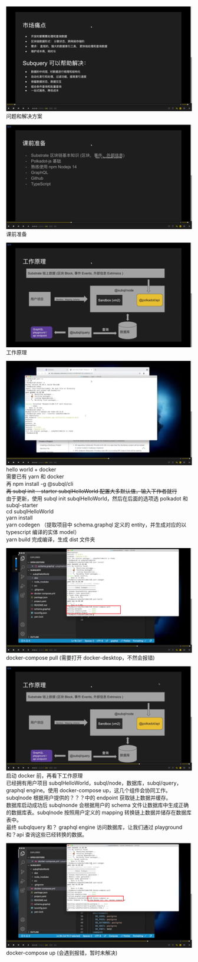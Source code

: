 ![](./img/2022-04-16-14-34-47.png)  
问题和解决方案

![](./img/2022-04-16-15-07-26.png)  
课前准备

![](./img/2022-04-16-15-13-29.png)  
工作原理

![](./img/2022-04-17-11-26-30.png)  
hello world + docker  
需要已有 yarn 和 docker  
再 npm install -g @subql/cli  
~~再 subql init --starter subqlHelloWorld 配置大多默认值，输入下作者就行~~  
由于更新，使用 subql init subqlHelloWorld，然后在后面的选项选 polkadot 和 subql-starter  
cd subqlHelloWorld  
yarn install  
yarn codegen （提取项目中 schema.graphql 定义的 entity，并生成对应的以 typescript 编译的实体 model）  
yarn build 完成编译，生成 dist 文件夹

![](./img/2022-04-17-13-58-25.png)  
docker-compose pull (需要打开 docker-desktop，不然会报错)

![](./img/2022-04-17-14-12-26.png)
启动 docker 前，再看下工作原理  
已经拥有用户项目 subqlHelloWorld，subql/node，数据库，subql/query，graphql engine。使用 docker-compose up，这几个组件会协同工作。  
subqlnode 根据用户提供的？？？中的 endpoint 获取链上数据并缓存。  
数据库启动成功后 subqlnonde 会根据用户的 schema 文件让数据库中生成正确的数据库表。subqlnode 按照用户定义的 mapping 转换链上数据并储存在数据库表中。  
最终 subqlquery 和？ graphql engine 访问数据库，让我们通过 playground 和？api 查询这些已经转换的数据。

![](./img/2022-04-17-14-26-04.png)  
docker-compose up (会遇到报错，暂时未解决)      


